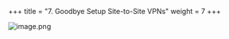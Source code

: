+++
title = "7. Goodbye Setup Site-to-Site VPNs"
weight = 7
+++


![image.png](/images/008-viii-clean-it-up/39-546608-image.png)


